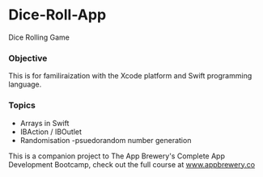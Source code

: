 # Dice-Roll-App

Dice Rolling Game

### Objective

This is for familiraization with the Xcode platform and 
Swift programming language. 


### Topics

* Arrays in Swift
* IBAction / IBOutlet
* Randomisation -psuedorandom number generation



This is a companion project to The App Brewery's Complete App Development Bootcamp, 
check out the full course at www.appbrewery.co
